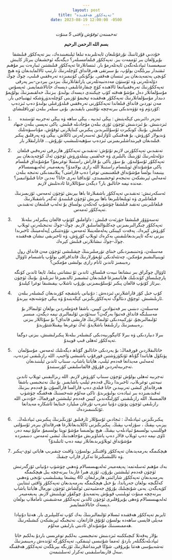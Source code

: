 ```yaml
---
layout: post
title: "تەپەككۇر ھەققىدە"
date: 2023-08-19 12:00:00 -0500
---
```

_تەخمىنەن ئوقۇش ۋاقتى 5 مىنۇت_

**بسم الله الرحمن الرحيم**


خۇددىي قۇرئاننىڭ نۇرغۇنلىغان ئايەتلىرىدە تىلغا ئېلىنغىنىدەك، بىز تەپەككۇر قىلىشقا بۇيرۇلغان بىر ئۈممەت بىز. تەپەككۇر قىلمامسىلەر؟ دېگەنگە ئوخشىغان بىرئاز كايىش سىيغىسىدا ئىپادىلەنگەن ئايەتلەرمۇ بار. ئىنسانلارغا تەپەككۇر قىلىشتىن ئىبارەت بىر مۇھىم ئىقتىدار بېرىلگەن بولۇپ، بۇ سىرتقى ھەرقانداق كۈچلەرنىڭ تارتىپ ئالالمايدىغان ۋە ھىچ كۈىچى يەتمەيدىغان بىر ئىنسان ھەققى. بۈگۈنكى كۈنىمىزدە تەرەققىي قىلىپ، چوڭ چوڭ دۆلەتلەرنى ۋە ئۈستۈن مەدەنىيەتلەرنى ياراتقانلارنىڭ بىزدىن بىردىن-بىر پەرقى تەپەككۇرنىڭ تەرەققىياتىغا ئالاھىدە كۈچ چىقارغانلىقى دېسەك خاتالاشمايمىز.
ئەپسۇس مۇسۇلمانلار دەل مۇشۇ ھەقتە كۆپ چېكىندى دېسەك بولىدۇ. بىزنىڭ خەلقىمىزنىڭ بولۇپمۇ دىندار مۇسۇلمانلارنىڭ تەپەككۇر ھەققىدە تېخىمۇ ئۆزىنى كۈچلەندۈرۈشكە ئېھتىياجى بار. مەن توردىن قانداق قىلغاندا تەپەككۇرنى تەرەققىي قىلدۇرغىلى بولىدۇ دەپ ئىزدەپ كۆردۈم ۋە تۆۋەندىكى بىرنەچچە نۇقتىنى بايقىدىم. بۇنى سىلەر بىلەن ئورتاقلىشاي:

1.  نەزەر دائىرىنى كېڭەيتىش : يېڭى ئىدىيە ، يېڭى ساھە ۋە يېڭى تەجرىبە ئۈستىدە ئىزدىنىش. بۇ ئىزدىنىش ئۈچۈن ئۆزى بىلەن مۇجادىلە قىلىش. ياكى نەپسى بىلەن جىھاد قىلىش. بۇنىڭ كونكىرت ئۇسۇللىرىدىن پىكىرىي كىتاپلارنى ئوقۇش، مۇناسىۋەتلىك ۋىديولار كۆرۈش، بۇ ھەقتىكى ئاۋازلىق ئەسەرلەرنى ئاڭلاش، يېڭى ۋە پەرقلىق پىكىر قىلىدىغان قېرىنداشلىرىمىزنى ئىزدەپ سۆھبەتلىىشىپ تۇرۇش... قاتارلىقلار بار.


2. تەنقىدىي تەپەككۇرنى لازىم تۇتۇش: تەنقىدىي تەپەككۇر ھازىرقى تەرەقىي قىلغان دۆلەتلەرنىڭ ئۆزىنىڭ بالىلىرى ۋە خەلقىنى يېتىلدۈرۈش ئۈچۈن ئەڭ كۈچەيدىغان بىر تەپەككۇر ئۇسۇلىدۇر.  بۇ سۆز ياكى بۇ قاراش راستىنلا توغرىمۇ؟ مۇشۇنداق قىلسام ياكى مۇشۇنداق ئويلىسام راستىنلا اللە رازى بولامدۇ؟ پەيغەمبەر ئەلەيھىسسالام يېنىمدا بولسا مۇشۇنداق قىلغىنىمنى توغرا دەپ قارامتى؟ پىلانىمدىكى نەتىجە بىلەن ئەمەلىي ئېرىشكەن نەتىجەم ئوخشىمىدى، ئۇنداقتا نەرى خاتا؟ نەدىن خاتا قىلىۋاتىمىز؟ مەندە نېمە خاتالىق بار؟ دېگەن سۇئاللارغا ئادەتلىش لازىم.

   ئەسكەرتىش: تەنقىدىي تەپەككۇر  باشقىلارغا باھا بېرىش ئۈچۈن ئەمەس، ئۆزىمىزنىڭ قىلغانلىرى ۋە ئويلىغانلىرىغا باھا بېرىش ئۈچۈن قىلىنىدۇ. ئەگەر باشقىلارنىڭ قىلغانلىرىنى تەنقىد قىلشقا چۈشۈپ كەتكەن بولساق بۇ تەلەپ قىلىنغان تەنقىدىي تەپەككۇر ئەمەس.


3. تەسەۋۋۇر قىلىشقا جۈرئەت قىلىش : داۋاملىق كۆنۈپ قالغان پىكىرلەر بىلەنلا تەپەككۇر چىگرالىرىمىزنى چەكلىۋالماسلىق لازىم. چوڭ-چوڭ نەتىجىلەرنى ئويلاپ كۆرۈش كېرەك. پەقەت كېينكى پەلەملەينىلا ئەمەس، نۆۋەتتىكى ]پەلەمينىڭ ئاخىرىدا بىزنى نەگە ئاپىرىدىغانلىقىنى بەكرەك ئويلاپ كۆرۈش، ۋە ئاخىرىقى نىشان ھەققىدە چوڭ-چوڭ نىشانلارنى قىلىش كېرەك.

   مەسىلەن، ۋەتىنىمىزدىكى خىتاي تۈرمىلىرىنىڭ چېقىلىشى ئۈچۈن مەن قانداق رول ئوينىيالىشىم مۇمكىن، چەتئەلدىكى ئۇيغۇرلارنىڭ قانداقراقى بولۇپ ياشىسام ئاۋۋال رەببىمىز ئاندىن ئانام رازى بولىشى مۇمكىن؟

   ئاۋۋال چوڭراق بىر نىشانغا نىيەت قىلساق، ئاندىن ئۇ نىشاننى يىلغا، ئايغا ئاندىن كۈنگە پارچىلىساق كۈندىلىك ھاياتىمىزغا قىلىدىغان ئىشىمىز ئالدىمىزغا تىزىلىدۇ. بۇنىڭ ئۈچۈن بىرئاز كۆنۈپ قالغان پىكىر ئۇسلۇبىمىزنى بۇزۇپ تاشلاپ بېقىشىقا توغرا كېلىدۇ.


4. كۆپ خىل كۆز قاراشلارنى ئىزدەش : دۇنيانى باشقىچە كۆرىدىغان كىشىلەر بىلەن ئارىلىشىش. ئوچۇق دىئالوگ تەپەككۇرىڭىزنى كېڭەيتىدۇ ۋە يېڭى چۈشەنچە بېرىدۇ.

   مەسىلەن، دىننىي بىر فەتىۋادىن كېيىن، باشقا قەۋملەردىن بولغان ئۆلىمالار بۇ مەسىلىگە قانداق فەتىۋا بەرگەن؟ سەئۇدىي ئۆلىمالىرى نېمە دېگەن، مىسىر ئۆلىمالىرىچۇ، تۈركىيەدىكى ئۆلىمالارنىڭ قارىشى قانداق؟ بۇ سۇئاللار بىزنى رەببىمىزنىڭ رازىلىقغا باشلايدۇ. ئەڭ توغرىغا يېقىنلاشتۇرىدۇ.

   بىرلا دىياردىكى ۋە بىرلا كاتېگورىيەدىكى كىشىلەر بىلەنلا پىكىرلىشىش، بىزنى دوگما تەپەككۇر ئەھلى قىپ قويىدۇ.


5.  خاتالىقلاردىن قورقماڭ: بۇ يەردىكى خاتالىق گۇناھ دېگەنلىك ئەمەس. مۇسۇلمان پۈتكۈل ھاياتىدا گۇناھ ئۆتكۈزۈشتىن قورقۇپ ياشىشى ۋاجىپ. اللە رازىلىقنى ئىزدەپ،  ئەمەلىي مەيدانغا قەدەم ئېلىپ، ھاياتتا ياشاپ، سىناپ ئاندىن ئېلىنىدىغان تەجرىبەلەردىن قۇرۇق قالماسلىقنى كۆرسىتىدۇ.
    
    تەجرىبە ئەھلى بولۇش ئۈچۈن سىناپ كۆرۈش لازىم. اللە رىزالىقىنى ئويلاپ ئاندىن نىيەتنى توغرىلاپ، ئاخىرىدا رىئال قەدەم ئېلىپ ياشايمىز. بۇ نىڭ نەتىجىسى باشقا ھەرقانداق كىشى تەرىپىدىن خاتا قىلدى دەپ قارالسا قارالسۇن بۇ قەدەم بىزنىڭ ئەقىدىمىزدە بىر ئىبادەت بولىۋېرىدۇ. تاكى مەلۇم شەخسنىڭ ھەققىگە چۈشۈپ قالمىسىلا.  اللە رازىلىقىنى كۆزلىگەندىن كېيىن قەدەم ئېلىشتىن قورقماڭ. خۇددىي اللە رازىلىقى ئۈچۈن پۈتۈن دۇنيا تىترەپ تۇرغان مىليارد خىتايغا ئاشكارە مەيدانغا ئۆتكىنىمىزدەك.


6.  پىكىرىڭىزنى ئىپادىلەڭ : ئىجادىي ئۇسۇللار ئارقىلىق ئۆزىڭىزنىڭ پىكىرىنى ئىپادىلەڭ. يېزىپ بېقىڭ ، سۆزلەپ بېقىڭ. پىكىرىڭىزنى ئاڭلايدىغانلارغا ھەرقانداق بىرەر ئۇسۇلنى قوللىنىپ  بولسىمۇ ئىپادىلەپ بېقىڭ. ھېچ بولمىسا مۇشۇ توپتا بولسىمۇ. ماۋۇ نېمە دەر، ئاۋى نېمە دەپ ئويلاپ قالار دەپ ياشاۋېرىش مۇجاھىدنىڭ ئىشى ئەمەس. دىنىمىزدە مۇشۇنداق ئويلاۋېرىدىغانلار نېمە دەپ ئاتىلىدۇ؟


7. ھېچكىمگە بەرمەيدىغان تەپەككۇر ۋاقتىڭىز بولسۇن: ۋاقىت چىقىرىپ  ھاياتى ئوي-پىكىر ۋە تاللىشىڭىزغا تەكرار قاراپ چىقىڭ.
   
   بەك مۇھىم ئەسلەتمە: پەيغەمبەر ئەلەيھىسسالام ۋەھىي چۈشۈپ دۇنيانى ئۆزگەرتىش ئۈچۈن قەدەم ئېلىشتىن بۇرۇن، ئۆزى ھىرا غارىدا بىرنەچچە يىل ھېچكىمگە بەرمەيدىغان تەپەككۇر شارائىتى ھازىرلىغان. 40 يېشىغا يېقىنلىشىپ تۇنجى ۋەھىي كەلگىچە بولغان جەرياندا، بۇ خىل ھېچكىمگە بەرمەيدىغان تەپەككۇر ۋاقتى ئىنتايىن كۆپەيگەن. يەنى شۇنچىلىك بۇزۇق جەمئىيەتنى ئوڭشاش ئۈچۈن نورمال ھاياتتا ياشاپ بىرنەچچە مىنۇت ئويلىنىپ قويۇش يەتمەيدۇ. چوڭقۇر ئويلىنىش لازىم. پەيغەمبەر ئەلەيھىسسالام ۋەھى بۇيرۇقلىرى ئۈچۈن ئالدىن تەپەككۇر مەشىقىنى تاماملاپ بولغان دېسەك خاتالاشمايمىز.

   ئايرىم تەپەككۇر ھەققىدە  ئىسلام ئۆلىمالىرىنىڭ بەك كۆپ تەكلىپلىرى بار. ھەتتا دۇنيادا مەيلى قايسى ساھەدە بولسۇن ئۇتۇق قازانغان، نەتىجىگە ئېرىشكەن كىشىلەرنىڭ ھەممىسىنىڭ مۇشۇنداق ئادىتى بارلىقى مەلۇم.

بۇلار پەقەتلا كىچىككىنە ئىزدىنىش نەتىجىسى. بەلكىم توغرىسى باردۇ بەلكىم خاتا ئىپادىلەنگگنلەر باردۇ. ئەمما شۇنىسى ئېنىقكى، تەپەككۇرگە ئۈندەش رەببىمىزنىڭ تەشەببۇسى ھەتتا بۇيرۇقى. شۇڭا قېرىنداشلارنىڭ ئۆزىگە بېرىلگەن تەپەككۇر ھەققىگە سەل قارىماسلىقىنى تەكرار ئەسلىتىمەن.


<style type="text/css" media="screen">
body {
text-align:center !important;
}
.container {
text-align: justify;
text-indent: 30px;
}
</style>